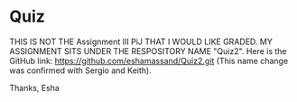 Quiz
====

THIS IS NOT THE Assignment III PiJ THAT I WOULD LIKE GRADED. MY ASSIGNMENT SITS UNDER THE RESPOSITORY NAME "Quiz2". 
Here is the GitHub link:
https://github.com/eshamassand/Quiz2.git
(This name change was confirmed with Sergio and Keith).

Thanks,
Esha
